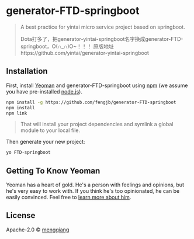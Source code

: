 # generator-FTD-springboot 
> A best practice for yintai micro service project based on springboot.
>
> Dota打多了，把generator-yintai-springboot名字换成generator-FTD-springboot，O(∩_∩)O~！！！
> 原版地址https://github.com/yintai/generator-yintai-springboot

## Installation

First, install [Yeoman](http://yeoman.io) and generator-FTD-springboot using [npm](https://www.npmjs.com/) (we assume you have pre-installed [node.js](https://nodejs.org/)).

>
```bash
npm install -g https://github.com/fengjb/generator-FTD-springboot
npm install
npm link
```

> That will install your project dependencies and symlink a global module to your local file. 

Then generate your new project:

```bash
yo FTD-springboot
```

## Getting To Know Yeoman

Yeoman has a heart of gold. He&#39;s a person with feelings and opinions, but he&#39;s very easy to work with. If you think he&#39;s too opinionated, he can be easily convinced. Feel free to [learn more about him](http://yeoman.io/).

## License

Apache-2.0 © [mengqiang](https://github.com/mengqiang81)
